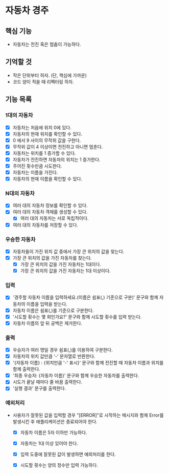 # 자동차 경주

## 핵심  기능

- 자동차는 전진 혹은 멈춤이 가능하다.

## 기억할 것

- 작은 단위부터 하자. (단, 핵심에 가까운)
- 코드 양이 적을 때 리펙터링 하자.

## 기능 목록

### 1대의 자동차

- [x] 자동차는 처음에 위치 0에 있다.
- [x] 자동차의 현재 위치를 확인할 수 있다.
- [x] 0 에서 9 사이의 무작위 값을 구한다.
- [x] 무작위 값이 4 이상이면 전진하고 아니면 멈춘다.
- [x] 자동차는 위치를 1 증가할 수 있다.
- [x] 자동차가 전진하면 자동차의 위치는 1 증가한다.
- [x] 주어진 횟수만큼 시도한다.
- [x] 자동차는 이름을 가진다.
- [x] 자동차의 현재 이름을 확인할 수 있다.

### N대의 자동차

- [x] 여러 대의 자동차 정보를 확인할 수 있다.
- [x] 여러 대의 자동차 객체를 생성할 수 있다.
  - [x] 여러 대의 자동차는 서로 독립적이다.
- [x] 여러 대의 자동차를 저장할 수 있다.

### 우승한 자동차

- [x] 자동차들이 가진 위치 값 중에서 가장 큰 위치의 값을 찾는다.
- [x] 가장 큰 위치의 값을 가진 자동차를 찾는다.
  - [x] 가장 큰 위치의 값을 가진 자동차는 1대이다.
  - [x] 가장 큰 위치의 값을 가진 자동차는 1대 이상이다.

### 입력

- [x] '경주할 자동차 이름을 입력하세요.(이름은 쉼표(,) 기준으로 구분)' 문구와 함께 자동차의 이름을 입력을 받는다.
- [x] 자동차 이름은 쉼표(,)를 기준으로 구분한다.
- [x] '시도할 횟수는 몇 회인가요?' 문구와 함께 시도할 횟수를 입력 받는다.
- [x] 자동차 이름의 앞 뒤 공백은 제거한다.

### 출력

- [x] 우승자가 여러 명일 경우 쉼표(,)를 이용하여 구분한다.
- [x] 자동차의 위치 값만큼 '-' 문자열로 반환한다.
- [x] '{자동차 이름} : {위치만큼 '-' 표시}' 문구와 함께 전진할 때 자동차 이름과 위치를 함께 출력한다.
- [x] '최종 우승자: {자동차 이름}' 문구와 함께 우승한 자동차를 출력한다.
- [x] 시도가 끝날 때마다 줄 바꿈 출력한다.
- [x] '실행 결과' 문구를 출력한다.

### 예외처리

- 사용자가 잘못된 값을 입력할 경우 "[ERROR]"로 시작하는 메시지와 함께 Error를 발생시킨 후 애플리케이션은 종료되어야 한다.
  - [x] 자동차 이름은 5자 이하만 가능하다.
  - [x] 자동차는 1대 이상 있어야 한다.
  - [x] 입력 도중에 잘못된 값이 발생하면 예외처리를 한다.
  - [x] 시도할 횟수는 양의 정수만 입력 가능하다.
  

